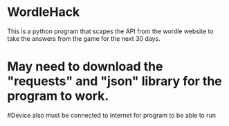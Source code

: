 # WordleHack
This is a python program that scapes the API from the wordle website to take the answers from the game for the next 30 days. 

# May need to download the "requests" and "json" library for the program to work. 
#Device also must be connected to internet for program to be able to run 
